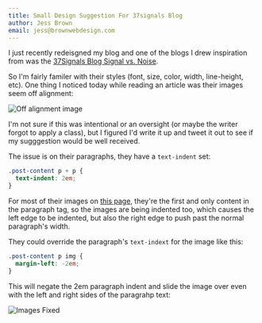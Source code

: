 ```yaml
---
title: Small Design Suggestion For 37signals Blog
author: Jess Brown
email: jess@brownwebdesign.com
---
```


I just recently redeisgned my blog and one of the blogs I drew
inspiration from was the [37Signals Blog Signal vs. Noise][1].

So I'm fairly familer with their styles (font, size, color, width, line-height, etc).  One thing I noticed today while reading an article was their images seem off alignment:

![Off alignment image][2]

I'm not sure if this was intentional or an oversight (or maybe the
writer forgot to apply a class), but I figured I'd write it up and tweet
it out to see if my sugggestion would be well received.  

The issue is on their paragraphs, they have a `text-indent` set:

```css
.post-content p + p {
  text-indent: 2em;
}
```

For most of their images on [this page][3], they're the first and only
content in the paragraph tag, so the images are being indented too,
which causes the left edge to be indented, but also the right edge to
push past the normal paragraph's width.  

They could override the paragraph's `text-indext` for the image like
this:

```css
.post-content p img {
  margin-left: -2em;
}
```

This will negate the 2em paragraph indent and slide the image over even
with the left and right sides of the paragrahp text:

![Images Fixed][4]


[1]:http://signalvnoise.com/
[2]:/images/blog/37signals-blog.jpg
[3]:http://signalvnoise.com/posts/3715-prophet-my-first-commercial-web-site-design-project-1996
[4]:/images/blog/37signals-blog-fixed.jpg
